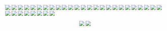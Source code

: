 <img src="https://img.shields.io/badge/-Java-5194f0?style=flat-square&logo=java&logoColor=white"/>
<img src="https://img.shields.io/badge/-Maven-5194f0?style=flat-square&logo=apache%20maven&logoColor=white"/>
<img src="https://img.shields.io/badge/-Gradle-5194f0?style=flat-square&logo=gradle&logoColor=white"/>
<img src="https://img.shields.io/badge/-Android-5194f0?style=flat-square&logo=android&logoColor=white"/>
<img src="https://img.shields.io/badge/-Docker-5194f0?style=flat-square&logo=docker&logoColor=white"/>
<img src="https://img.shields.io/badge/-JavaScript-5194f0?style=flat-square&logo=javascript&logoColor=white"/>
<img src="https://img.shields.io/badge/-Node.js-5194f0?style=flat-square&logo=node.js&logoColor=white"/>
<img src="https://img.shields.io/badge/-Vue.js-5194f0?style=flat-square&logo=vue.js&logoColor=white"/>
<img src="https://img.shields.io/badge/-Vuetify-5194f0?style=flat-square&logo=vuetify&logoColor=white"/>
<img src="https://img.shields.io/badge/-Nuxt.js-5194f0?style=flat-square&logo=nuxt.js&logoColor=white"/>
<img src="https://img.shields.io/badge/-Yarn-5194f0?style=flat-square&logo=yarn&logoColor=white"/>
<img src="https://img.shields.io/badge/-MongoDB-5194f0?style=flat-square&logo=mongodb&logoColor=white"/>
<img src="https://img.shields.io/badge/-NPM-5194f0?style=flat-square&logo=npm&logoColor=white"/>
<img src="https://img.shields.io/badge/-HTML5-5194f0?style=flat-square&logo=html5&logoColor=white"/>
<img src="https://img.shields.io/badge/-WebPack-5194f0?style=flat-square&logo=webpack&logoColor=white"/>
<img src="https://img.shields.io/badge/-Telegram-5194f0?style=flat-square&logo=telegram&logoColor=white"/>
<img src="https://img.shields.io/badge/-Linux-5194f0?style=flat-square&logo=linux&logoColor=white"/>
<img src="https://img.shields.io/badge/-GitHub-5194f0?style=flat-square&logo=GitHub&logoColor=white"/>
<img src="https://img.shields.io/badge/-GitLab-5194f0?style=flat-square&logo=gitlab&logoColor=white"/>
<img src="https://img.shields.io/badge/-GitHub%20Actions-5194f0?style=flat-square&logo=github%20actions&logoColor=white"/>
<img src="https://img.shields.io/badge/-Git-5194f0?style=flat-square&logo=Git&logoColor=white"/>
<img src="https://img.shields.io/badge/-LaTeX-5194f0?style=flat-square&logo=latex&logoColor=white"/>
<img src="https://img.shields.io/badge/-Visual%20Studio%20Code-5194f0?style=flat-square&logo=Visual%20Studio%20Code&logoColor=white"/>
<img src="https://img.shields.io/badge/-Intellij%20IDEA-5194f0?style=flat-square&logo=intellij%20idea&logoColor=white"/>
<img src="https://img.shields.io/badge/-MySQL-5194f0?style=flat-square&logo=mysql&logoColor=white"/>
<img src="https://img.shields.io/badge/-SQLite-5194f0?style=flat-square&logo=sqlite&logoColor=white"/>
<img src="https://img.shields.io/badge/-Kotlin-5194f0?style=flat-square&logo=kotlin&logoColor=white"/>
<img src="https://img.shields.io/badge/-C%23-5194f0?style=flat-square&logo=c%20sharp&logoColor=white"/>
<img src="https://img.shields.io/badge/-Apache%20Spark-5194f0?style=flat-square&logo=apache%20spark&logoColor=white"/>
<img src="https://img.shields.io/badge/-Arduino-5194f0?style=flat-square&logo=arduino&logoColor=white"/>
<img src="https://img.shields.io/badge/-Blender-5194f0?style=flat-square&logo=blender&logoColor=white"/>
<img src="https://img.shields.io/badge/-Godot-5194f0?style=flat-square&logo=godot%20engine&logoColor=white"/>
<img src="https://img.shields.io/badge/-Unity-5194f0?style=flat-square&logo=unity&logoColor=white"/>

<p align="center" >
    <img src="https://github-readme-stats.vercel.app/api?username=henkelmax&count_private=true&show_icons=true&include_all_commits=true"/>
    <img src="https://github-readme-stats.vercel.app/api/top-langs/?username=henkelmax&layout=compact&hide=html"/>
</p>
